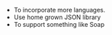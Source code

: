   * To incorporate more languages.
  * Use home grown JSON library
  * To support something like Soap
